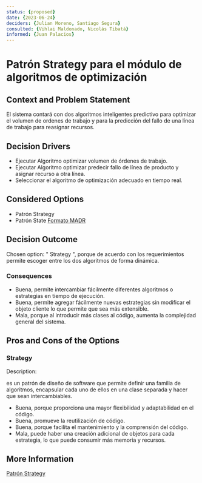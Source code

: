 ```yaml
---
status: {proposed}
date: {2023-06-24}
deciders: {Julian Moreno, Santiago Segura}
consulted: {Vihlai Maldonado, Nicolás Tibatá}
informed: {Juan Palacios}
---
```


# Patrón Strategy para el módulo de algoritmos de optimización

## Context and Problem Statement

El sistema contará con dos algoritmos inteligentes predictivo para optimizar el volumen de ordenes de trabajo y para la predicción del fallo de una línea de trabajo para reasignar recursos.

## Decision Drivers

* Ejecutar Algoritmo optimizar volumen de órdenes de trabajo.
* Ejecutar Algoritmo optimizar predecir fallo de línea de producto y asignar recurso a otra línea.
* Seleccionar el algoritmo de optimización adecuado en tiempo real.

## Considered Options

* Patrón Strategy
* Patrón State [Formato MADR](MADR_3_5_1.md)

## Decision Outcome

Chosen option: " Strategy ", porque de acuerdo con los requerimientos permite escoger entre los dos algoritmos de forma dinámica.

### Consequences

* Buena, permite intercambiar fácilmente diferentes algoritmos o estrategias en tiempo de ejecución.
* Buena, permite agregar fácilmente nuevas estrategias sin modificar el objeto cliente lo que permite que sea más extensible.
* Mala, porque al introducir más clases al código, aumenta la complejidad general del sistema.

## Pros and Cons of the Options

### Strategy

Description:

es un patrón de diseño de software que permite definir una familia de algoritmos, encapsular cada uno de ellos en una clase separada y hacer que sean intercambiables.

* Buena, porque proporciona una mayor flexibilidad y adaptabilidad en el código.
* Buena, promueve la reutilización de código.
* Buena, porque facilita el mantenimiento y la comprensión del código.
* Mala, puede haber una creación adicional de objetos para cada estrategia, lo que puede consumir más memoria y recursos.

## More Information
[Patrón Strategy](https://refactoring.guru/design-patterns/strategy)
